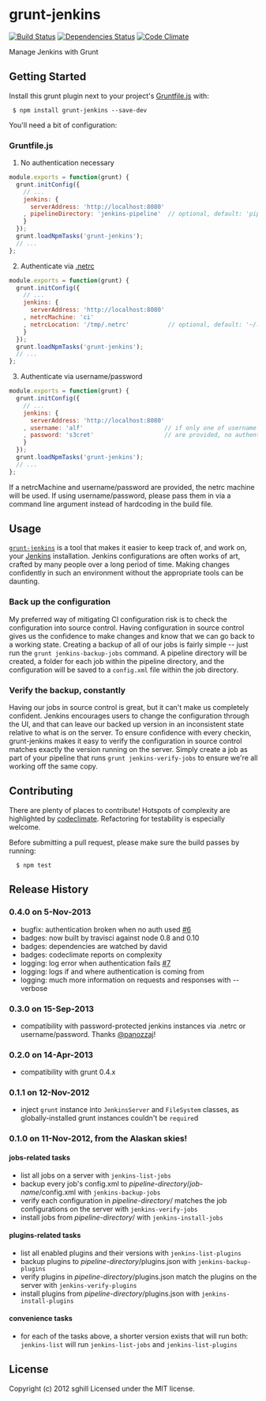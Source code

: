 grunt-jenkins
=============

[![Build Status](https://travis-ci.org/sghill/grunt-jenkins.png?branch=master)](https://travis-ci.org/sghill/grunt-jenkins)
[![Dependencies Status](https://david-dm.org/sghill/grunt-jenkins.png)](https://david-dm.org/sghill/grunt-jenkins)
[![Code Climate](https://codeclimate.com/github/sghill/grunt-jenkins.png)](https://codeclimate.com/github/sghill/grunt-jenkins)

Manage Jenkins with Grunt

Getting Started
---------------
Install this grunt plugin next to your project's [Gruntfile.js][getting_started] with:
```shell
 $ npm install grunt-jenkins --save-dev
```

You'll need a bit of configuration:

### Gruntfile.js

1. No authentication necessary

```javascript
module.exports = function(grunt) {
  grunt.initConfig({
    // ...
    jenkins: {
      serverAddress: 'http://localhost:8080'
    , pipelineDirectory: 'jenkins-pipeline'  // optional, default: 'pipeline'
    }
  });
  grunt.loadNpmTasks('grunt-jenkins');
  // ...
};
```

2. Authenticate via [.netrc][netrc]

```javascript
module.exports = function(grunt) {
  grunt.initConfig({
    // ...
    jenkins: {
      serverAddress: 'http://localhost:8080'
    , netrcMachine: 'ci'
    , netrcLocation: '/tmp/.netrc'           // optional, default: '~/.netrc'
    }
  });
  grunt.loadNpmTasks('grunt-jenkins');
  // ...
};
```

3. Authenticate via username/password

```javascript
module.exports = function(grunt) {
  grunt.initConfig({
    // ...
    jenkins: {
      serverAddress: 'http://localhost:8080'
    , username: 'alf'                       // if only one of username and password
    , password: 's3cret'                    // are provided, no authentication attempted
    }
  });
  grunt.loadNpmTasks('grunt-jenkins');
  // ...
};
```

If a netrcMachine and username/password are provided, the netrc machine will be used.
If using username/password, please pass them in via a command line argument instead
of hardcoding in the build file.

[grunt]: http://gruntjs.com/
[getting_started]: https://github.com/gruntjs/grunt/blob/master/docs/getting_started.md
[netrc]: http://man.cx/netrc

Usage
-----
[`grunt-jenkins`][grunt_jenkins_home] is a tool that makes it easier to keep track of, and work on, your [Jenkins][jenkins_home] installation. Jenkins configurations are often works of art, crafted by many people over a long period of time. Making changes confidently in such an environment without the appropriate tools can be daunting.

### Back up the configuration
My preferred way of mitigating CI configuration risk is to check the configuration into source control. Having configuration in source control gives us the confidence to make changes and know that we can go back to a working state. Creating a backup of all of our jobs is fairly simple -- just run the `grunt jenkins-backup-jobs` command. A pipeline directory will be created, a folder for each job within the pipeline directory, and the configuration will be saved to a `config.xml` file within the job directory.

### Verify the backup, constantly
Having our jobs in source control is great, but it can't make us completely confident. Jenkins encourages users to change the configuration through the UI, and that can leave our backed up version in an inconsistent state relative to what is on the server. To ensure confidence with every checkin, grunt-jenkins makes it easy to verify the configuration in source control matches exactly the version running on the server. Simply create a job as part of your pipeline that runs `grunt jenkins-verify-jobs` to ensure we're all working off the same copy.

[grunt_jenkins_home]: https://github.com/sghill/grunt-jenkins
[jenkins_home]: http://jenkins-ci.org/

Contributing
------------
There are plenty of places to contribute! Hotspots of complexity are highlighted by [codeclimate][codeclimate]. Refactoring
for testability is especially welcome.

Before submitting a pull request, please make sure the build passes by running:
```shell
  $ npm test
```

[codeclimate]: https://codeclimate.com/github/sghill/grunt-jenkins

Release History
---------------

### 0.4.0 on 5-Nov-2013
* bugfix: authentication broken when no auth used [#6][issue6]
* badges: now built by travisci against node 0.8 and 0.10
* badges: dependencies are watched by david
* badges: codeclimate reports on complexity
* logging: log error when authentication fails [#7][issue7]
* logging: logs if and where authentication is coming from
* logging: much more information on requests and responses with --verbose

[issue6]: https://github.com/sghill/grunt-jenkins/issues/6
[issue7]: https://github.com/sghill/grunt-jenkins/issues/7

### 0.3.0 on 15-Sep-2013
* compatibility with password-protected jenkins instances via .netrc or username/password. Thanks [@panozzaj][panozzaj]!

[panozzaj]: https://github.com/panozzaj

### 0.2.0 on 14-Apr-2013
* compatibility with grunt 0.4.x

### 0.1.1 on 12-Nov-2012
* inject `grunt` instance into `JenkinsServer` and `FileSystem` classes, as globally-installed grunt instances couldn't be `require`d

### 0.1.0 on 11-Nov-2012, from the Alaskan skies!

#### jobs-related tasks
* list all jobs on a server with `jenkins-list-jobs`
* backup every job's config.xml to _pipeline-directory_/_job-name_/config.xml with `jenkins-backup-jobs`
* verify each configuration in _pipeline-directory_/ matches the job configurations on the server with `jenkins-verify-jobs`
* install jobs from _pipeline-directory_/ with `jenkins-install-jobs`

#### plugins-related tasks
* list all enabled plugins and their versions with `jenkins-list-plugins`
* backup plugins to _pipeline-directory_/plugins.json with `jenkins-backup-plugins`
* verify plugins in _pipeline-directory_/plugins.json match the plugins on the server with `jenkins-verify-plugins`
* install plugins from _pipeline-directory_/plugins.json with `jenkins-install-plugins`

#### convenience tasks

* for each of the tasks above, a shorter version exists that will run both: `jenkins-list` will run `jenkins-list-jobs` and `jenkins-list-plugins`

## License
Copyright (c) 2012 sghill
Licensed under the MIT license.

